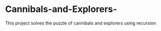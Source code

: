 # Cannibals-and-Explorers-
This project solves the puzzle of cannibals and explorers using recursion
